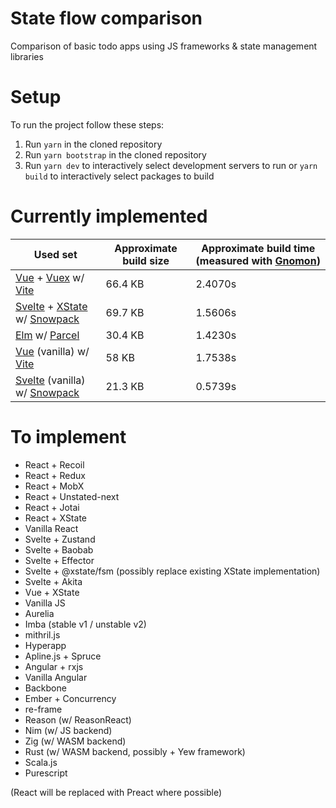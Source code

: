 # State flow comparison

Comparison of basic todo apps using JS frameworks &amp; state management libraries

# Setup

To run the project follow these steps:

1. Run `yarn` in the cloned repository
2. Run `yarn bootstrap` in the cloned repository
3. Run `yarn dev` to interactively select development servers to run or `yarn
   build` to interactively select packages to build

# Currently implemented

[Gnomon]: https://github.com/paypal/gnomon
[Vue]: https://v3.vuejs.org/
[Vuex]: https://next.vuex.vuejs.org/
[Vite]: https://github.com/vitejs/vite
[Svelte]: https://svelte.dev/
[XState]: https://xstate.js.org/
[Snowpack]: https://www.snowpack.dev/
[Elm]: https://elm-lang.org/
[Parcel]: https://parceljs.org/

|Used set|Approximate build size|Approximate build time (measured with [Gnomon])|
|---|---|---|
|[Vue] + [Vuex] w/ [Vite]|66.4 KB|2.4070s|
|[Svelte] + [XState] w/ [Snowpack]|69.7 KB|1.5606s|
|[Elm] w/ [Parcel]|30.4 KB|1.4230s|
|[Vue] (vanilla) w/ [Vite]|58 KB|1.7538s|
|[Svelte] (vanilla) w/ [Snowpack]|21.3 KB|0.5739s|

# To implement

- React + Recoil
- React + Redux
- React + MobX
- React + Unstated-next
- React + Jotai
- React + XState
- Vanilla React
- Svelte + Zustand
- Svelte + Baobab
- Svelte + Effector
- Svelte + @xstate/fsm (possibly replace existing XState implementation)
- Svelte + Akita
- Vue + XState
- Vanilla JS
- Aurelia
- Imba (stable v1 / unstable v2)
- mithril.js
- Hyperapp
- Apline.js + Spruce
- Angular + rxjs
- Vanilla Angular
- Backbone
- Ember + Concurrency
- re-frame
- Reason (w/ ReasonReact)
- Nim (w/ JS backend)
- Zig (w/ WASM backend)
- Rust (w/ WASM backend, possibly + Yew framework)
- Scala.js
- Purescript

(React will be replaced with Preact where possible)
